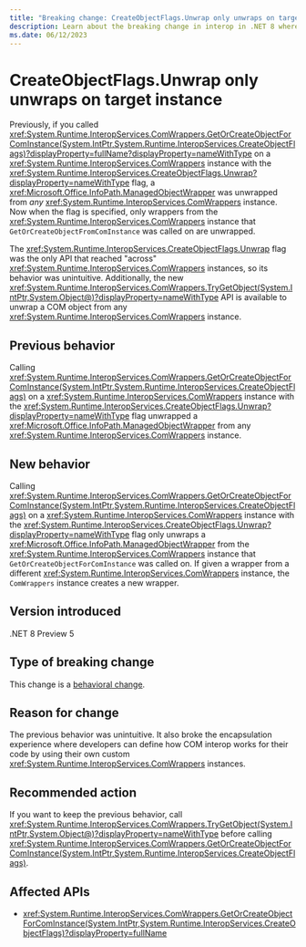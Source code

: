 ```yaml
---
title: "Breaking change: CreateObjectFlags.Unwrap only unwraps on target instance"
description: Learn about the breaking change in interop in .NET 8 where 'GetOrCreateObjectForComInstance()' with the 'CreateObjectFlags.Unwrap' flag only unwraps wrappers from the target 'ComWrappers' instance.
ms.date: 06/12/2023
---
```

# CreateObjectFlags.Unwrap only unwraps on target instance

Previously, if you called <xref:System.Runtime.InteropServices.ComWrappers.GetOrCreateObjectForComInstance(System.IntPtr,System.Runtime.InteropServices.CreateObjectFlags)?displayProperty=fullName?displayProperty=nameWithType> on a <xref:System.Runtime.InteropServices.ComWrappers> instance with the <xref:System.Runtime.InteropServices.CreateObjectFlags.Unwrap?displayProperty=nameWithType> flag, a <xref:Microsoft.Office.InfoPath.ManagedObjectWrapper> was unwrapped from *any* <xref:System.Runtime.InteropServices.ComWrappers> instance. Now when the flag is specified, only wrappers from the <xref:System.Runtime.InteropServices.ComWrappers> instance that `GetOrCreateObjectFromComInstance` was called on are unwrapped.

The <xref:System.Runtime.InteropServices.CreateObjectFlags.Unwrap> flag was the only API that reached "across" <xref:System.Runtime.InteropServices.ComWrappers> instances, so its behavior was unintuitive. Additionally, the new <xref:System.Runtime.InteropServices.ComWrappers.TryGetObject(System.IntPtr,System.Object@)?displayProperty=nameWithType> API is available to unwrap a COM object from any <xref:System.Runtime.InteropServices.ComWrappers> instance.

## Previous behavior

Calling <xref:System.Runtime.InteropServices.ComWrappers.GetOrCreateObjectForComInstance(System.IntPtr,System.Runtime.InteropServices.CreateObjectFlags)> on a <xref:System.Runtime.InteropServices.ComWrappers> instance with the <xref:System.Runtime.InteropServices.CreateObjectFlags.Unwrap?displayProperty=nameWithType> flag unwrapped a <xref:Microsoft.Office.InfoPath.ManagedObjectWrapper> from any <xref:System.Runtime.InteropServices.ComWrappers> instance.

## New behavior

Calling <xref:System.Runtime.InteropServices.ComWrappers.GetOrCreateObjectForComInstance(System.IntPtr,System.Runtime.InteropServices.CreateObjectFlags)> on a <xref:System.Runtime.InteropServices.ComWrappers> instance with the <xref:System.Runtime.InteropServices.CreateObjectFlags.Unwrap?displayProperty=nameWithType> flag only unwraps a <xref:Microsoft.Office.InfoPath.ManagedObjectWrapper> from the <xref:System.Runtime.InteropServices.ComWrappers> instance that `GetOrCreateObjectForComInstance` was called on. If given a wrapper from a different <xref:System.Runtime.InteropServices.ComWrappers> instance, the `ComWrappers` instance creates a new wrapper.

## Version introduced

.NET 8 Preview 5

## Type of breaking change

This change is a [behavioral change](../../categories.md#behavioral-change).

## Reason for change

The previous behavior was unintuitive. It also broke the encapsulation experience where developers can define how COM interop works for their code by using their own custom <xref:System.Runtime.InteropServices.ComWrappers> instances.

## Recommended action

If you want to keep the previous behavior, call <xref:System.Runtime.InteropServices.ComWrappers.TryGetObject(System.IntPtr,System.Object@)?displayProperty=nameWithType> before calling <xref:System.Runtime.InteropServices.ComWrappers.GetOrCreateObjectForComInstance(System.IntPtr,System.Runtime.InteropServices.CreateObjectFlags)>.

## Affected APIs

- <xref:System.Runtime.InteropServices.ComWrappers.GetOrCreateObjectForComInstance(System.IntPtr,System.Runtime.InteropServices.CreateObjectFlags)?displayProperty=fullName>
